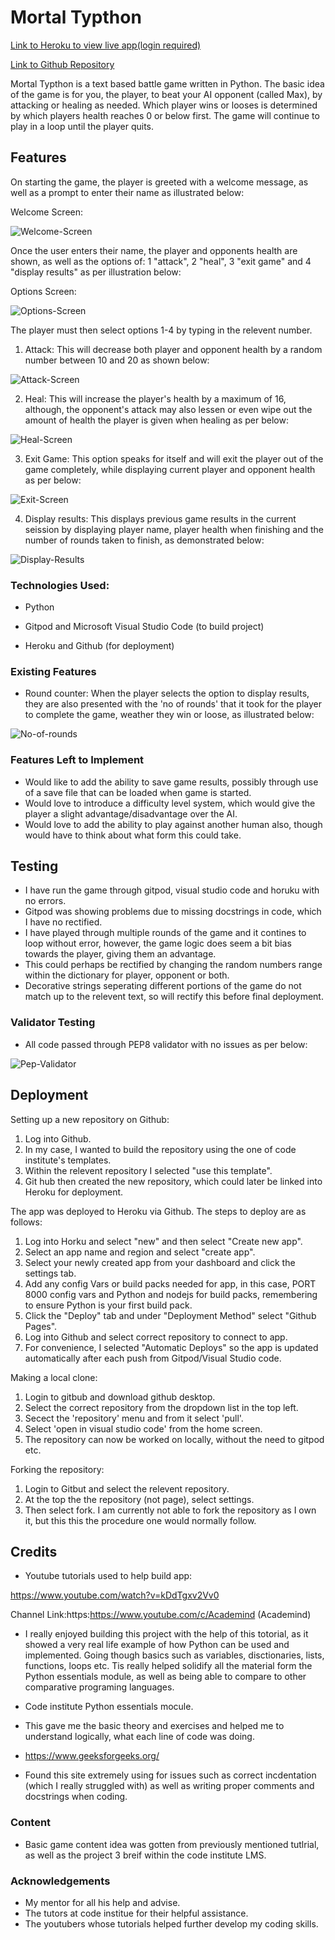 # Mortal Typthon

[Link to Heroku to view live app(login required)](https://dashboard.heroku.com/apps/python-milestone-v1)

[Link to Github Repository](https://dashboard.heroku.com/apps/python-milestone-v1)

Mortal Typthon is a text based battle game written in Python. The basic idea of the game is for you, the player, to beat your AI opponent (called Max), by attacking or healing as needed. Which player wins or looses is determined by which players health reaches 0 or below first. The game will continue to play in a loop until the player quits.

## Features
On starting the game, the player is greeted with a welcome message, as well as a prompt to enter their name as illustrated below:


Welcome Screen:

![Welcome-Screen](screenshots/welcome-screen-shot.png)

Once the user enters their name, the player and opponents health are shown, as well as the options of: 1 "attack", 2 "heal", 3 "exit game" and 4 "display results" as per illustration below:

Options Screen:

![Options-Screen](screenshots/options-screen-shot.png)

The player must then select options 1-4 by typing in the relevent number.

1) Attack:
This will decrease both player and opponent health by a random number between 10 and 20 as shown below:

![Attack-Screen](screenshots/attack-screen-shot.png)

2) Heal:
This will increase the player's health by a maximum of 16, although, the opponent's attack may also lessen or even wipe out the amount of health the player is given when healing as per below:

![Heal-Screen](screenshots/healing-screenshot.png)

3) Exit Game:
This option speaks for itself and will exit the player out of the game completely, while displaying current player and opponent health as per below:

![Exit-Screen](screenshots/exit-screen-shot.png)

4) Display results:
This displays previous game results in the current seission by displaying player name, player health when finishing and the number of rounds taken to finish, as demonstrated below:

![Display-Results](screenshots/display-results-screen-shot.png)

### Technologies Used:
- Python

- Gitpod and Microsoft Visual Studio Code (to build project)

- Heroku and Github (for deployment)

### Existing Features

- Round counter: When the player selects the option to display results, they are also presented with the 'no of rounds' that it took for the player to complete the game, weather they win or loose, as illustrated below:

![No-of-rounds](screenshots/no-of-rounds-scren-shot.png)


 ### Features Left to Implement
 - Would like to add the ability to save game results, possibly through use of a save file that can be loaded when game is started.
 - Would love to introduce a difficulty level system, which would give the player a slight advantage/disadvantage over the AI.
 - Would love to add the ability to play against another human also, though would have to think about what form this could take.



## Testing

- I have run the game through gitpod, visual studio code and horuku with no errors.
- Gitpod was showing problems due to missing docstrings in code, which I have no rectified.
- I have played through multiple rounds of the game and it contines to loop without error, however, the game logic does seem a bit bias towards the player, giving them an advantage.
- This could perhaps be rectified by changing the random numbers range within the dictionary for player, opponent or both.
- Decorative strings seperating different portions of the game do not match up to the relevent text, so will rectify this before final deployment.


### Validator Testing
- All code passed through PEP8 validator with no issues as per below:

![Pep-Validator](screenshots/pep-8-validation-screen-shot.png)


## Deployment

Setting up a new repository on Github:
1. Log into Github.
2. In my case, I wanted to build the repository using the one of code institute's templates.
3. Within the relevent repository I selected "use this template".
4. Git hub then created the new repository, which could later be linked into Heroku for deployment.


The app was deployed to Heroku via Github. The steps to deploy are as follows:

1. Log into Horku and select "new" and then select "Create new app".
2. Select an app name and region and select "create app".
3. Select your newly created app from your dashboard and click the settings tab.
4. Add any config Vars or build packs needed for app, in this case, PORT 8000 config vars and Python and nodejs for  build packs, remembering to ensure Python is your first build pack.
5. Click the "Deploy" tab and under "Deployment Method" select "Github Pages".
6. Log into Github and select correct repository to connect to app.
7. For convenience, I selected "Automatic Deploys" so the app is updated automatically after each push from Gitpod/Visual Studio code.

Making a local clone:

1. Login to gitbub and download github desktop.
2. Select the correct repository from the dropdown list in the top left.
3. Secect the 'repository' menu and from it select 'pull'.
4. Select 'open in visual studio code' from the home screen.
5. The repository can now be worked on locally, without the need to gitpod etc.

Forking the repository:

1. Login to Gitbut and select the relevent repository.
2. At the top the the repository (not page), select settings.
3. Then select fork. I am currently not able to fork the repository as I own it, but this this the procedure one would normally follow.


## Credits

- Youtube tutorials used to help build app:

https://www.youtube.com/watch?v=kDdTgxv2Vv0

Channel Link:https:https://www.youtube.com/c/Academind (Academind)

- I really enjoyed building this project with the help of this totorial, as it showed a very real life example of how Python can be used and implemented. Going though basics such as variables, disctionaries, lists, functions, loops etc. Tis really helped solidify all the material form the Python essentials module, as well as being able to compare to other comparative programing languages.

- Code institute Python essentials mocule.

- This gave me the basic theory and exercises and helped me to understand logically, what each line of code was doing.

- https://www.geeksforgeeks.org/

- Found this site extremely using for issues such as correct incdentation (which I really struggled with) as well as writing proper comments and docstrings when coding.






### Content

- Basic game content idea was gotten from previously mentioned tutlrial, as well as the project 3 breif within the code institute LMS.

### Acknowledgements

- My mentor for all his help and advise.
- The tutors at code institue for their helpful assistance.
- The youtubers whose tutorials helped further develop my coding skills.



